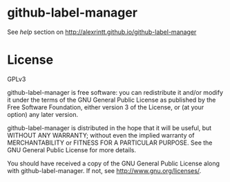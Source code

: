 # github-label-manager

See _help_ section on http://alexrintt.github.io/github-label-manager

# License

GPLv3

github-label-manager is free software: you can redistribute it and/or modify
it under the terms of the GNU General Public License as published by
the Free Software Foundation, either version 3 of the License, or
(at your option) any later version.

github-label-manager is distributed in the hope that it will be useful,
but WITHOUT ANY WARRANTY; without even the implied warranty of
MERCHANTABILITY or FITNESS FOR A PARTICULAR PURPOSE. See the
GNU General Public License for more details.

You should have received a copy of the GNU General Public License
along with github-label-manager. If not, see <http://www.gnu.org/licenses/>.
